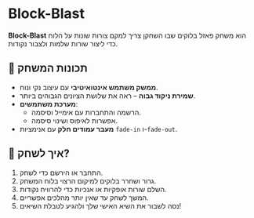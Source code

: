 # Block-Blast
**Block-Blast** הוא משחק פאזל בלוקים שבו השחקן צריך למקם צורות שונות על הלוח כדי ליצור שורות שלמות ולצבור נקודות.

## 📌 תכונות המשחק
- **ממשק משתמש אינטואיטיבי** עם עיצוב נקי ונוח.
- **שמירת ניקוד גבוה** – ראה את שלושת הציונים הגבוהים ביותר.
- **מערכת משתמשים**:
  - הרשמה והתחברות עם אימייל וסיסמה.
  - אפשרות לאיפוס ושינוי סיסמה.
- **מעבר עמודים חלק** עם אנימציות `fade-in` ו-`fade-out`.

## 🚀 איך לשחק?
1. התחבר או הירשם כדי לשחק.
2. גרור ושחרר בלוקים למיקום הרצוי בלוח המשחק.
3. השלם שורות אופקיות או אנכיות כדי להרוויח נקודות.
4. המשך לשחק עד שאין יותר מהלכים אפשריים.
5. נסה לשבור את השיא האישי שלך ולהגיע לטבלת השיאים!
